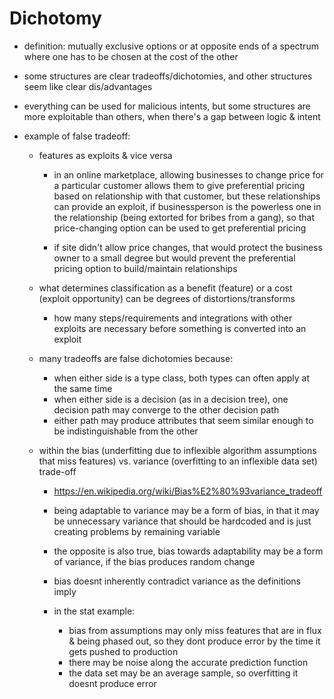 # Dichotomy

  - definition: mutually exclusive options or at opposite ends of a spectrum where one has to be chosen at the cost of the other
  
  - some structures are clear tradeoffs/dichotomies, and other structures seem like clear dis/advantages

  - everything can be used for malicious intents, but some structures are more exploitable than others, when there's a gap between logic & intent

  - example of false tradeoff:

    - features as exploits & vice versa

      - in an online marketplace, allowing businesses to change price for a particular customer allows them to give preferential pricing based on relationship with that customer, but these relationships can provide an exploit, if businessperson is the powerless one in the relationship (being extorted for bribes from a gang), so that price-changing option can be used to get preferential pricing
      
      - if site didn't allow price changes, that would protect the business owner to a small degree but would prevent the preferential pricing option to build/maintain relationships

    - what determines classification as a benefit (feature) or a cost (exploit opportunity) can be degrees of distortions/transforms

      - how many steps/requirements and integrations with other exploits are necessary before something is converted into an exploit

    - many tradeoffs are false dichotomies because:

      - when either side is a type class, both types can often apply at the same time
      - when either side is a decision (as in a decision tree), one decision path may converge to the other decision path
      - either path may produce attributes that seem similar enough to be indistinguishable from the other
    
    - within the bias (underfitting due to inflexible algorithm assumptions that miss features) vs. variance (overfitting to an inflexible data set) trade-off

      - https://en.wikipedia.org/wiki/Bias%E2%80%93variance_tradeoff
        
      - being adaptable to variance may be a form of bias, in that it may be unnecessary variance that should be hardcoded and is just creating problems by remaining variable
      - the opposite is also true, bias towards adaptability may be a form of variance, if the bias produces random change
      - bias doesnt inherently contradict variance as the definitions imply
      - in the stat example:
        - bias from assumptions may only miss features that are in flux & being phased out, so they dont produce error by the time it gets pushed to production
        - there may be noise along the accurate prediction function
        - the data set may be an average sample, so overfitting it doesnt produce error
